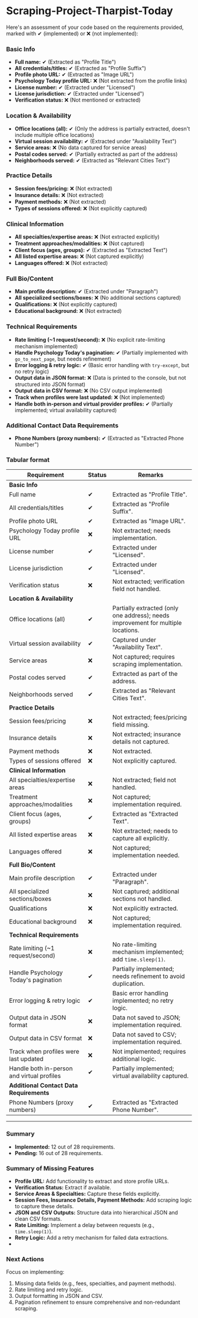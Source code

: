 # Scraping-Project-Tharpist-Today

Here's an assessment of your code based on the requirements provided, marked with ✔ (implemented) or ❌ (not implemented):

### **Basic Info**
- **Full name:** ✔ (Extracted as "Profile Title")
- **All credentials/titles:** ✔ (Extracted as "Profile Suffix")
- **Profile photo URL:** ✔ (Extracted as "Image URL")
- **Psychology Today profile URL:** ❌ (Not extracted from the profile links)
- **License number:** ✔ (Extracted under "Licensed")
- **License jurisdiction:** ✔ (Extracted under "Licensed")
- **Verification status:** ❌ (Not mentioned or extracted)

### **Location & Availability**
- **Office locations (all):** ✔ (Only the address is partially extracted, doesn't include multiple office locations)
- **Virtual session availability:** ✔ (Extracted under "Availability Text")
- **Service areas:** ❌ (No data captured for service areas)
- **Postal codes served:** ✔ (Partially extracted as part of the address)
- **Neighborhoods served:** ✔ (Extracted as "Relevant Cities Text")

### **Practice Details**
- **Session fees/pricing:** ❌ (Not extracted)
- **Insurance details:** ❌ (Not extracted)
- **Payment methods:** ❌ (Not extracted)
- **Types of sessions offered:** ❌ (Not explicitly captured)

### **Clinical Information**
- **All specialties/expertise areas:** ❌ (Not extracted explicitly)
- **Treatment approaches/modalities:** ❌ (Not captured)
- **Client focus (ages, groups):** ✔ (Extracted as "Extracted Text")
- **All listed expertise areas:** ❌ (Not captured explicitly)
- **Languages offered:** ❌ (Not extracted)

### **Full Bio/Content**
- **Main profile description:** ✔ (Extracted under "Paragraph")
- **All specialized sections/boxes:** ❌ (No additional sections captured)
- **Qualifications:** ❌ (Not explicitly captured)
- **Educational background:** ❌ (Not extracted)

### **Technical Requirements**
- **Rate limiting (~1 request/second):** ❌ (No explicit rate-limiting mechanism implemented)
- **Handle Psychology Today's pagination:** ✔ (Partially implemented with `go_to_next_page`, but needs refinement)
- **Error logging & retry logic:** ✔ (Basic error handling with `try-except`, but no retry logic)
- **Output data in JSON format:** ❌ (Data is printed to the console, but not structured into JSON format)
- **Output data in CSV format:** ❌ (No CSV output implemented)
- **Track when profiles were last updated:** ❌ (Not implemented)
- **Handle both in-person and virtual provider profiles:** ✔ (Partially implemented; virtual availability captured)

### **Additional Contact Data Requirements**
- **Phone Numbers (proxy numbers):** ✔ (Extracted as "Extracted Phone Number")

### **Tabular format**

| **Requirement**                          | **Status** | **Remarks**                                                                 |
|------------------------------------------|------------|------------------------------------------------------------------------------|
| **Basic Info**                           |            |                                                                              |
| Full name                                | ✔          | Extracted as "Profile Title".                                               |
| All credentials/titles                   | ✔          | Extracted as "Profile Suffix".                                              |
| Profile photo URL                        | ✔          | Extracted as "Image URL".                                                   |
| Psychology Today profile URL             | ❌          | Not extracted; needs implementation.                                        |
| License number                           | ✔          | Extracted under "Licensed".                                                 |
| License jurisdiction                     | ✔          | Extracted under "Licensed".                                                 |
| Verification status                      | ❌          | Not extracted; verification field not handled.                              |
| **Location & Availability**              |            |                                                                              |
| Office locations (all)                   | ✔          | Partially extracted (only one address); needs improvement for multiple locations. |
| Virtual session availability             | ✔          | Captured under "Availability Text".                                         |
| Service areas                            | ❌          | Not captured; requires scraping implementation.                             |
| Postal codes served                      | ✔          | Extracted as part of the address.                                           |
| Neighborhoods served                     | ✔          | Extracted as "Relevant Cities Text".                                        |
| **Practice Details**                     |            |                                                                              |
| Session fees/pricing                     | ❌          | Not extracted; fees/pricing field missing.                                  |
| Insurance details                        | ❌          | Not extracted; insurance details not captured.                              |
| Payment methods                          | ❌          | Not extracted.                                                              |
| Types of sessions offered                | ❌          | Not explicitly captured.                                                    |
| **Clinical Information**                 |            |                                                                              |
| All specialties/expertise areas          | ❌          | Not extracted; field not handled.                                           |
| Treatment approaches/modalities          | ❌          | Not captured; implementation required.                                      |
| Client focus (ages, groups)              | ✔          | Extracted as "Extracted Text".                                              |
| All listed expertise areas               | ❌          | Not extracted; needs to capture all explicitly.                             |
| Languages offered                        | ❌          | Not captured; implementation needed.                                        |
| **Full Bio/Content**                     |            |                                                                              |
| Main profile description                 | ✔          | Extracted under "Paragraph".                                                |
| All specialized sections/boxes           | ❌          | Not captured; additional sections not handled.                              |
| Qualifications                           | ❌          | Not explicitly extracted.                                                   |
| Educational background                   | ❌          | Not captured; implementation required.                                      |
| **Technical Requirements**               |            |                                                                              |
| Rate limiting (~1 request/second)        | ❌          | No rate-limiting mechanism implemented; add `time.sleep(1)`.                |
| Handle Psychology Today's pagination     | ✔          | Partially implemented; needs refinement to avoid duplication.               |
| Error logging & retry logic              | ✔          | Basic error handling implemented; no retry logic.                           |
| Output data in JSON format               | ❌          | Data not saved to JSON; implementation required.                            |
| Output data in CSV format                | ❌          | Data not saved to CSV; implementation required.                             |
| Track when profiles were last updated    | ❌          | Not implemented; requires additional logic.                                 |
| Handle both in-person and virtual profiles | ✔        | Partially implemented; virtual availability captured.                       |
| **Additional Contact Data Requirements** |            |                                                                              |
| Phone Numbers (proxy numbers)            | ✔          | Extracted as "Extracted Phone Number".                                      |

---

### **Summary**
- **Implemented:** 12 out of 28 requirements.
- **Pending:** 16 out of 28 requirements.

### **Summary of Missing Features**
- **Profile URL:** Add functionality to extract and store profile URLs.
- **Verification Status:** Extract if available.
- **Service Areas & Specialties:** Capture these fields explicitly.
- **Session Fees, Insurance Details, Payment Methods:** Add scraping logic to capture these details.
- **JSON and CSV Outputs:** Structure data into hierarchical JSON and clean CSV formats.
- **Rate Limiting:** Implement a delay between requests (e.g., `time.sleep(1)`).
- **Retry Logic:** Add a retry mechanism for failed data extractions.
- 
### **Next Actions**
Focus on implementing:
1. Missing data fields (e.g., fees, specialties, and payment methods).
2. Rate limiting and retry logic.
3. Output formatting in JSON and CSV.
4. Pagination refinement to ensure comprehensive and non-redundant scraping.